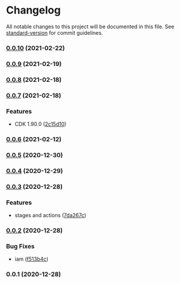 # Changelog

All notable changes to this project will be documented in this file. See [standard-version](https://github.com/conventional-changelog/standard-version) for commit guidelines.

### [0.0.10](https://github.com/taimos/cdk-construct-github-notifier/compare/v0.0.8...v0.0.10) (2021-02-22)

### [0.0.9](https://github.com/taimos/cdk-construct-github-notifier/compare/v0.0.8...v0.0.9) (2021-02-19)

### [0.0.8](https://github.com/taimos/cdk-construct-github-notifier/compare/v0.0.7...v0.0.8) (2021-02-18)

### [0.0.7](https://github.com/taimos/cdk-construct-github-notifier/compare/v0.0.6...v0.0.7) (2021-02-18)


### Features

* CDK 1.90.0 ([2c15d10](https://github.com/taimos/cdk-construct-github-notifier/commit/2c15d1051f52299d74a5283a938e246392b3536e))

### [0.0.6](https://github.com/taimos/cdk-construct-github-notifier/compare/v0.0.3...v0.0.6) (2021-02-12)

### [0.0.5](https://github.com/taimos/cdk-construct-github-notifier/compare/v0.0.3...v0.0.5) (2020-12-30)

### [0.0.4](https://github.com/taimos/cdk-construct-github-notifier/compare/v0.0.3...v0.0.4) (2020-12-29)

### [0.0.3](https://github.com/taimos/cdk-construct-github-notifier/compare/v0.0.2...v0.0.3) (2020-12-28)


### Features

* stages and actions ([7da267c](https://github.com/taimos/cdk-construct-github-notifier/commit/7da267cb0a7d20d352090f1f4e16a05780c06583))

### [0.0.2](https://github.com/taimos/cdk-construct-github-notifier/compare/v0.0.1...v0.0.2) (2020-12-28)


### Bug Fixes

* iam ([f513b4c](https://github.com/taimos/cdk-construct-github-notifier/commit/f513b4c20d12051f4be21ec39ebd271501e16537))

### 0.0.1 (2020-12-28)
